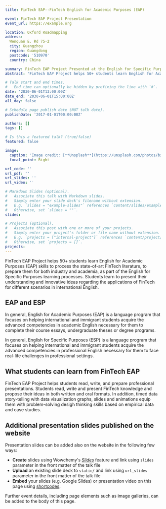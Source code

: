 ```yaml
---
title: FinTech EAP--FinTech English for Academic Purposes (EAP) 

event: FinTech EAP Project Presentation
event_url: https://example.org

location: Oxford Roadmapping
address:
  Wenquan E. Rd 75-2
  city: Guangzhou
  region: Guangdong
  postcode: '510970'
  country: China

summary: FinTech EAP Project Presented at the English for Specific Purposes (ESP) Conference.
abstract: 'FinTech EAP Project helps 50+ students learn English for Academic Purposes (EAP) skills to process the state-of-art FinTech literature, to prepare them for both industry and academia, as part of the English for Specific Purposes learning processes. Students learn to present their understanding and innovative ideas regarding the applications of FinTech for different scenarios in international English.'

# Talk start and end times.
#   End time can optionally be hidden by prefixing the line with `#`.
date: '2030-06-01T13:00:00Z'
date_end: '2030-06-01T15:00:00Z'
all_day: false

# Schedule page publish date (NOT talk date).
publishDate: '2017-01-01T00:00:00Z'

authors: []
tags: []

# Is this a featured talk? (true/false)
featured: false

image:
  caption: 'Image credit: [**Unsplash**](https://unsplash.com/photos/bzdhc5b3Bxs)'
  focal_point: Right

url_code: ''
url_pdf: ''
url_slides: ''
url_video: ''

# Markdown Slides (optional).
#   Associate this talk with Markdown slides.
#   Simply enter your slide deck's filename without extension.
#   E.g. `slides = "example-slides"` references `content/slides/example-slides.md`.
#   Otherwise, set `slides = ""`.
slides:

# Projects (optional).
#   Associate this post with one or more of your projects.
#   Simply enter your project's folder or file name without extension.
#   E.g. `projects = ["internal-project"]` references `content/project/deep-learning/index.md`.
#   Otherwise, set `projects = []`.
projects:
---
```


FinTech EAP Project helps 50+ students learn English for Academic Purposes (EAP) skills to process the state-of-art FinTech literature, to prepare them for both industry and academia, as part of the English for Specific Purposes learning processes. Students learn to present their understanding and innovative ideas regarding the applications of FinTech for different scenarios in international English.

## EAP and ESP

In general, English for Academic Purposes (EAP) is a language program that focuses on helping international and immigrant students acquire the advanced competencies in academic English necessary for them to complete their course essays, undergraduate theses or degree programs.   

In general, English for Specific Purposes (ESP) is a language program that focuses on helping international and immigrant students acquire the advanced competencies in professional English necessary for them to face real-life challenges in professional settings.   

## What students can learn from FinTech EAP

FinTech EAP Project helps students read, write, and prepare professional presentations.  Students read, write and present FinTech knowledge and propose their ideas in both written and oral formats.  In addition, timed data story-telling with data visualization graphs, slides and animations equip them with problem-solving desigh thinking skills based on empirical data and case studies.

## Additional presentation slides published on the website

Presentation slides can be added also on the website in the following few ways:

- **Create** slides using Wowchemy's [_Slides_](https://docs.hugoblox.com/managing-content/#create-slides) feature and link using `slides` parameter in the front matter of the talk file
- **Upload** an existing slide deck to `static/` and link using `url_slides` parameter in the front matter of the talk file
- **Embed** your slides (e.g. Google Slides) or presentation video on this page using [shortcodes](https://docs.hugoblox.com/writing-markdown-latex/).

Further event details, including page elements such as image galleries, can be added to the body of this page.
